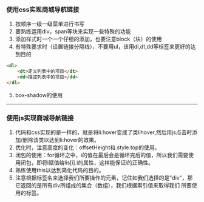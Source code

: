 ### 使用css实现商城导航链接
1. 按顺序一级一级菜单进行书写
2. 要熟练运用div，span等块来实现一些特殊的功能
3. 添加样式时一个一个仔细的添加，也要注意block（块）的使用
4. 有特殊要求时（设置链接分隔线），不要用ul，该用dl,dt,dd等标签来更好的达到目的
``` HTML
<dl>
	<dt>定义列表中的项目</dt>
	<dd>描述列表中的项目</dd>
</dl>
```
5. box-shadow的使用
---

### 使用js实现商城导航链接
1. 代码和css实现的是一样的，就是将li:hover变成了类lihover,然后用js点击时添加/删除该类以达到li:hover的效果。
2. 优化时，注意高度的变化：offsetHeight和.style.top的使用。
3. 闭包的使用：for循环之中，i的值在最后会是循环完后的值，所以我们需要使用闭包，即将i赋值给lis[i].i的属性，这样能保证i的正确性。
4. 熟练使用this以达到简化代码的目的。
5. 注意根据标签名来选择我们所要操作的元素，记住如我们选择的是"div"，那它返回的是所有div所组成的集合（数组），我们根据索引值来取得我们
所要使用的标签。
